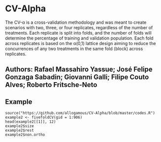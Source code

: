 # CV-Alpha
The CV-α is a cross-validation methodology and was meant to create scenarios with two, three, or four replicates, regardless of the number of treatments. 
Each replicate is split into folds, and the number of folds will determine the percentage of training and validation population. 
Each fold across replicates is based on the α(0,1) lattice design aiming to reduce the concurrences of any two treatments in the same 
fold (block) across replicates. 

## Authors: Rafael Massahiro Yassue; José Felipe Gonzaga Sabadin; Giovanni Galli; Filipe Couto Alves; Roberto Fritsche-Neto


## Example

```{r cars}
source("https://github.com/allogamous/CV-Alpha/blob/master/codes.R")
example2 <- fivefoldCV(gid = 1:906)
head(example2[[1]], 12)
example2$size
example2$rest
example2$non.ortho
```
